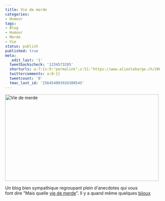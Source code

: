 ```yaml
---
title: Vie de merde
categories:
- Humour
tags:
- Blog
- Humour
- Merde
- Vie
status: publish
published: true
meta:
  _edit_last: '1'
  tweetbackscheck: '1234573285'
  shorturls: a:7:{s:9:"permalink";s:51:"https://www.alienlebarge.ch/2008/12/28/vie-de-merde/";s:7:"tinyurl";s:25:"https://tinyurl.com/d2o32o";s:4:"isgd";s:17:"https://is.gd/ikhZ";s:5:"bitly";s:20:"https://bit.ly/25qZ0b";s:5:"snipr";s:22:"https://snipr.com/b9xyu";s:5:"snurl";s:22:"https://snurl.com/b9xyu";s:7:"snipurl";s:24:"https://snipurl.com/b9xyu";}
  twittercomments: a:0:{}
  tweetcount: '0'
  tmac_last_id: '256454003926380545'
---
```

<img class="alignnone size-full wp-image-952" title="Vie de merde" src="https://dlgjp9x71cipk.cloudfront.net/2008/12/viedemerde.png" alt="Vie de merde" width="500" height="281" />

Un blog bien sympathique regroupant plein d'anecdotes qui vous font dire "Mais quelle <a title="Le site Vie De Merde" href="https://www.viedemerde.fr/">vie de merde</a>". Il y a quand même quelques <a title="Le top" href="https://www.viedemerde.fr/top">bijoux</a>
